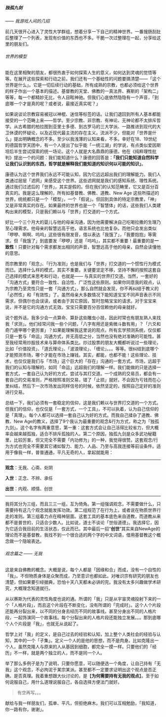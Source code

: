 ##### 独孤九剑

*—— 我游戏人间的几招*



前几天很开心进入了灵性大学群组，想着分享一下自己的精神世界。一番搜肠刮肚后整理了一个列表，发现有价值的东西也不多。干脆一次过整理在一起，分享给这里的朋友们。



###### 世界的模型

能在这里相聚的朋友，都很热衷于如何探索人生的意义，如何达到灵魂的觉悟等等。在展开这些探索和行动之前，我们还有一个基础性的问题要搞清楚——「这个世界是什么」。它是一切后续行动的基础，所有成熟的宗教，也都必须给这个世界的样子作出一个基本的描述。基督教的天堂、佛教的一真法界、赛斯的「架构二」等等，每一个都精妙无比，令人目眩神驰。但我们心底依然隐隐有一个声音，「到底哪一个才是真的呢？或者说，最接近真实呢？」



如果说谈论宗教容易被冠以神棍、迷信等标签的话。让我们退回到所有人基本都能接受的一个范畴上来——哲学。至少宗教、非宗教、有神论、无神论都不太排斥哲学。从古希腊的柏拉图到亚里士多德、到古罗马的三大学派、一路推进到现代的大卫休谟的怀疑论，以及近现代最主流的存在主义。流派不少，但能对「世界是什么」提出明确概念的不多。至少以我浅薄的认知来看，不多。幸好在18、19世纪的德国哲学天团中，有一个人提出了似乎能「一统江湖」的学说，有点类似爱因斯坦后半生尝试探索的统一场论。这个人就是大名鼎鼎的康德。他在《纯粹理性批判》提出一个的问题：我们能知道什么？康德的回答是：**「我们只能知道自然科学让我们认识到的东西，哲学就是解释我们能知道的知识何以可能的知识」**。



康德认为这个世界我们永远不可能认知，因为它远远超出我们的理解能力。我们人类通过层层「滤网」来感受这个世界。这些滤网就是我们的感知系统、理性系统。通过我们过滤后的「世界」，其实是假的。但在我们的认知范畴里，它又是百分百真实的。我是这么理解的，所有如基督教、佛教、道教、New Age 这些所描述的世界，统统都只是一个「模型」，一个「假说」。但回到具体的特定宗教里，「神」又是非常真实的存在。如果最终的世界也是一个「智慧体」的话，这些我们人类建构出来的模型，只是我们赖以与「世界」打交道的一个方式。



好比一个三个月大的婴儿与他的母亲沟通，因为他需要解决自己吃喝拉撒的生理乃至心理需求。他母亲的智慧远高于他，语言系统也比他复杂。而他只会发出类似「咿咿、啊啊、呜呜」这些很有限发音，借以表达「我饿了」，「我要抱抱」等需求。但「我饿了」到底要发「咿咿」还是「呜呜」，其实都不重要！最重要的是**一致性**！只要针对每个需求都发出相同的声音，智慧远高于他的母亲，自然会读懂他的意思。



而宗教里的「观念」、「行为准则」也是我们与「世界」打交道的一个惯性行为模式而已。选择什么样的模式，其实不重要。关键要坚定不移，坚持不懈的按照这套自己选择的模式来思考和行动，也就是—— 与真实的世界打交道。当然，一套好的「沟通方式」要符合一致性、自洽性、广泛性这些原则。如果你同意我的观点，认为宗教乃至灵性只是一套「沟通方式」，那么自然就会发现，你不再纠结于教义的「必然性」和「有效性」了。虽然母亲大多数情况下能知道宝宝不同声音表示不同需求，但偶尔也会误读，或者由于其它原因，暂时忽略宝宝的请求。对于宝宝来说，并不是它的沟通方式无效。宝宝只需要百分百信赖他的母亲就好。



说个题外话，我多少会一点算命、算卦这些雕虫小技，因此时常也有朋友熟人来找我「求测」。他们经常问我一些个问题，「八字有用还是紫微斗数有用」？「六爻和奇门遁甲哪个更厉害」？如果能理解我这里说的观点，所有玄学预测系统，仅仅都只是一套与「命运」沟通方式，并无高低之分，当然也没有绝对准确的可能性。甚至我经常用炒股技术来与算命体系类比。炒过股票的朋友大概都听说过一些理论，比如「价值投资」、「道氏理论」、「波浪理论」、「缠论」。。。等等。很纠结到底哪个才能预测市场，哪个才能在市场上赚钱。其实，都能，也都不能！这些理论、技术，也仅仅是我们与「市场」这个巨大的「存在」沟通的一套方式。市场，远超于我们的认知与理解的，如同「命运」远超我们的理解一样。我们能做的只是选择一套方式，一套自己认为好的方式，尝试与其打交道。一个成熟的交易员，都会有一套自己的交易准则，严格按照准则交易，错了「止损」就好。不会因为亏钱而在心里纠结，然后下一次市场发出同样信号的时候，依然坚定的，按照自己定好的准则进行交易。



总结一下，我们必须有一套稳定的信仰，这是我们赖以与世界打交道的一个方式。但我们的信仰，也仅仅是「一套方式，一个工具」，不可以执着，认为自己信仰的是「真理」。每个人都可以选择一套自己认为好的方式。而我自己揉杂了道教、佛教、New Age的教义，选择了9个我认为最重要的观念&行为方式，称之为「独孤九剑」。这个名字有两重意思，第一重：这套方式会让自己活得比较省力，但大概率会越来越孤独，适合不排斥孤独的人。第二个原因，独孤九剑是众多武功秘籍里，比较厉害，但又完全不需要「内功修为」的一种，我觉得很赞。这套观念/行为方式也完全不需要其它诸如智力、能力、人品、乃至与高我连接等前设条件。适用于像我一样，普普通通，平凡无奇的人，拿起就能用：

---------------------------------

**观念**：无我、心斋、处阴

**入世**：正念、不辨、承任

**出世**：内观、顺情、创世

---------------------------------



我将其分为三组，而且三三一组，互为倚角。第一组强调观念，不需要做什么，只需要持有这几个观念就能发挥功效。第二组规范了在行为上，或者说在物质世界行走的准则。第三组着力点在精神层面。这套工具的基本底色来自道教，而道教从来都不是普世的，只适合少数人。比如说，道士不谈论「世俗道德」。我选择它，因为它适合我目前的生活状态，仅此而已。其中最后一招“**创世**”其实来自NewAge的理论而不是基督教，我找不到一个很合适的两个字的中文词语，借用基督教这个概念做一个隐喻表达。



###### 观念篇之 —— 无我

这是来自佛教的概念。大概是说，每个人都是「因缘和合」而成，没有一个自性的「我」。不但物质身体是众聚而成，乃至意识也都如此。对唯识宗有研究的朋友也清楚，但如果要引经据典，恐怕十天八天都未必讲的完。我没有太多兴趣做学术研究，大概理念知道就行。

从以赛斯为代表的灵性角度也说的通。所谓的「我」只是从宇宙灵魂投射下来的一个「人格片段」，而且这个片段在不断变化，没有所谓的「完成时」。这个人个片段还能再分裂出来，以不同的分身去经历不同的故事线。甚至分身出不同的人格片段，一起饰演同一个故事线。每个分裂出来的人格片段还能独立发展。。。那到底哪个人个片段是「我」，也就无从说起了。

哲学上对「我」的定义，是自己过去的经验和认知，加上整个人类社会的经验与认知，其中的一个「子集」。定义一个人的是他的思想，而不是肉身。比如克隆出一个人，虽然克隆人与原来的人从基因到细胞，都完全一摸一样。只要他们的「经历」不一样，就是两个独立的人，而不是同一个人。

举了那么多例子是为了说明，只要你愿意，可以随便选一个角度，让自己持有「无我」这个观念，不必拘泥于某宗某派。甚至都不一定要求证明出这个观点是否正确，是否真理。我着重想跟大伙讨论的，是【**为何需要持有无我的观点**】。至于如何说服自己，用什么道理说服自己，各自选择方便法门就好。





> 有空再写。。。







献给与我一样朋友们，孤单、平凡，但拒绝麻木。我们可以互相勉励，「我知道，你一路有你，谢谢」。